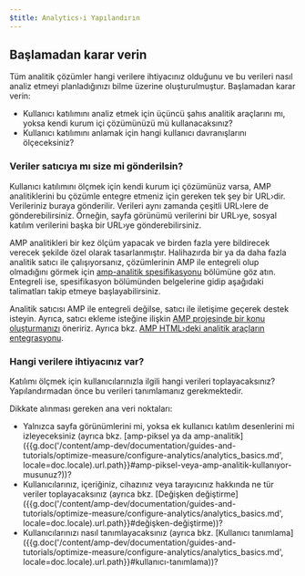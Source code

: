 ```yaml
---
$title: Analytics›i Yapılandırın
---
```


## Başlamadan karar verin

Tüm analitik çözümler hangi verilere ihtiyacınız olduğunu
ve bu verileri nasıl analiz etmeyi planladığınızı bilme üzerine oluşturulmuştur. Başlamadan karar verin:

* Kullanıcı katılımını analiz etmek için üçüncü şahıs analitik araçlarını mı,
yoksa kendi kurum içi çözümünüzü mü kullanacaksınız?
* Kullanıcı katılımını anlamak için hangi kullanıcı davranışlarını ölçeceksiniz?

### Veriler satıcıya mı size mi gönderilsin?

Kullanıcı katılımını ölçmek için kendi kurum içi çözümünüz varsa,
AMP analitiklerini bu çözümle entegre etmeniz için gereken tek şey bir URL›dir.
Verileriniz buraya gönderilir.
Verileri aynı zamanda çeşitli URL›lere de gönderebilirsiniz.
Örneğin, sayfa görünümü verilerini bir URL›ye,
sosyal katılım verilerini başka bir URL›ye gönderebilirsiniz.

AMP analitikleri bir kez ölçüm yapacak ve birden fazla yere bildirecek verecek şekilde özel olarak tasarlanmıştır.
Halihazırda bir ya da daha fazla analitik satıcı ile çalışıyorsanız,
çözümlerinin AMP ile entegreli olup olmadığını görmek için
[amp-analitik spesifikasyonu](/tr/docs/reference/components/amp-analytics.html)
bölümüne göz atın.
Entegreli ise, spesifikasyon bölümünden belgelerine gidip
aşağıdaki talimatları takip etmeye başlayabilirsiniz.

Analitik satıcısı AMP ile entegreli değilse,
satıcı ile iletişime geçerek destek isteyin.
Ayrıca, satıcı ekleme isteğine ilişkin [AMP projesinde bir konu oluşturmanızı](https://github.com/ampproject/amphtml/issues/new)
öneririz.
Ayrıca bkz.
[AMP HTML›deki analitik araçların entegrasyonu](https://github.com/ampproject/amphtml/blob/master/extensions/amp-analytics/integrating-analytics.md).

### Hangi verilere ihtiyacınız var?

Katılımı ölçmek için kullanıcılarınızla ilgili hangi verileri toplayacaksınız?
Yapılandırmadan önce bu verileri tanımlamanız gerekmektedir.

Dikkate alınması gereken ana veri noktaları:

* Yalnızca sayfa görünümlerini mi, yoksa ek kullanıcı katılım desenlerini mi izleyeceksiniz
(ayrıca bkz. [amp-piksel ya da amp-analitik]({{g.doc('/content/amp-dev/documentation/guides-and-tutorials/optimize-measure/configure-analytics/analytics_basics.md', locale=doc.locale).url.path}}#amp-piksel-veya-amp-analitik-kullanıyor-musunuz?))?
* Kullanıcılarınız, içeriğiniz,
cihazınız veya tarayıcınız hakkında ne tür veriler toplayacaksınız (ayrıca bkz. [Değişken değiştirme]({{g.doc('/content/amp-dev/documentation/guides-and-tutorials/optimize-measure/configure-analytics/analytics_basics.md', locale=doc.locale).url.path}}#değişken-değiştirme))?
* Kullanıcılarınızı nasıl tanımlayacaksınız (ayrıca bkz. [Kullanıcı tanımlama]({{g.doc('/content/amp-dev/documentation/guides-and-tutorials/optimize-measure/configure-analytics/analytics_basics.md', locale=doc.locale).url.path}}#kullanıcı-tanımlama))?
